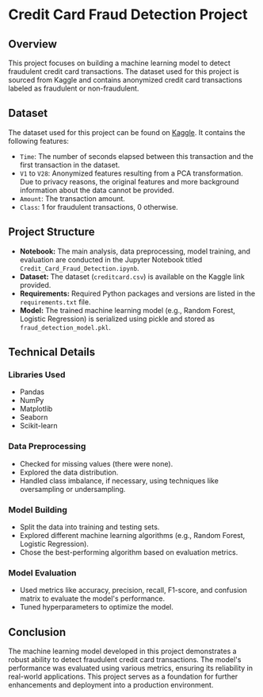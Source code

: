 # Credit Card Fraud Detection Project

## Overview
This project focuses on building a machine learning model to detect fraudulent credit card transactions. The dataset used for this project is sourced from Kaggle and contains anonymized credit card transactions labeled as fraudulent or non-fraudulent.

## Dataset
The dataset used for this project can be found on [Kaggle](https://www.kaggle.com/datasets/mlg-ulb/creditcardfraud). It contains the following features:
- `Time`: The number of seconds elapsed between this transaction and the first transaction in the dataset.
- `V1` to `V28`: Anonymized features resulting from a PCA transformation. Due to privacy reasons, the original features and more background information about the data cannot be provided.
- `Amount`: The transaction amount.
- `Class`: 1 for fraudulent transactions, 0 otherwise.

## Project Structure
- **Notebook:** The main analysis, data preprocessing, model training, and evaluation are conducted in the Jupyter Notebook titled `Credit_Card_Fraud_Detection.ipynb`.
- **Dataset:** The dataset (`creditcard.csv`) is available on the Kaggle link provided.
- **Requirements:** Required Python packages and versions are listed in the `requirements.txt` file.
- **Model:** The trained machine learning model (e.g., Random Forest, Logistic Regression) is serialized using pickle and stored as `fraud_detection_model.pkl`.

## Technical Details
### Libraries Used
- Pandas
- NumPy
- Matplotlib
- Seaborn
- Scikit-learn

### Data Preprocessing
- Checked for missing values (there were none).
- Explored the data distribution.
- Handled class imbalance, if necessary, using techniques like oversampling or undersampling.

### Model Building
- Split the data into training and testing sets.
- Explored different machine learning algorithms (e.g., Random Forest, Logistic Regression).
- Chose the best-performing algorithm based on evaluation metrics.

### Model Evaluation
- Used metrics like accuracy, precision, recall, F1-score, and confusion matrix to evaluate the model's performance.
- Tuned hyperparameters to optimize the model.

## Conclusion
The machine learning model developed in this project demonstrates a robust ability to detect fraudulent credit card transactions. The model's performance was evaluated using various metrics, ensuring its reliability in real-world applications. This project serves as a foundation for further enhancements and deployment into a production environment.
